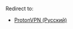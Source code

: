 Redirect to:

*   [ProtonVPN (Русский)](/index.php/ProtonVPN_(%D0%A0%D1%83%D1%81%D1%81%D0%BA%D0%B8%D0%B9) "ProtonVPN (Русский)")